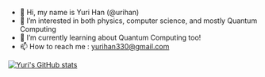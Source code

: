 - 👋 Hi, my name is Yuri Han (@urihan)
- 👀 I’m interested in both physics, computer science, and mostly Quantum Computing
- 🌱 I’m currently learning about Quantum Computing too! 
- 📫 How to reach me : yurihan330@gmail.com 

[![Yuri's GitHub stats](https://github-readme-stats.vercel.app/api?username=urihan)](https://github.com/urihan/github-readme-stats)

<!---
urihan/urihan is a ✨ special ✨ repository because its `README.md` (this file) appears on your GitHub profile.
You can click the Preview link to take a look at your changes.
--->
